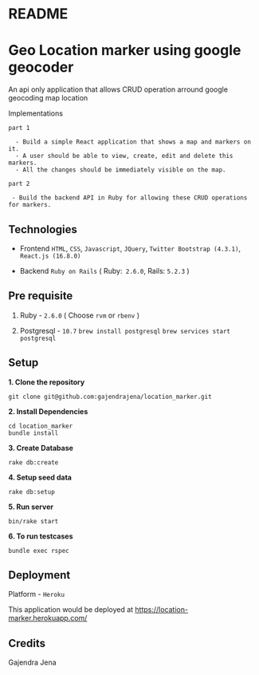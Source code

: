# README

# Geo Location marker using google geocoder
An api only application that allows CRUD operation arround google geocoding map location

Implementations

`part 1`
```
  - Build a simple React application that shows a map and markers on it.
  - A user should be able to view, create, edit and delete this markers.
  - All the changes should be immediately visible on the map.
```

`part 2`
```
 - Build the backend API in Ruby for allowing these CRUD operations for markers.
```

## Technologies
- Frontend
`HTML`, `CSS`, `Javascript`, `JQuery`, `Twitter Bootstrap (4.3.1)`, `React.js (16.8.0)`

- Backend
`Ruby on Rails` ( Ruby:` 2.6.0`, Rails: `5.2.3` )

## Pre requisite
1. Ruby - `2.6.0` ( Choose `rvm` or `rbenv` )

2. Postgresql - `10.7`
`brew install postgresql`
`brew services start postgresql`

## Setup

**1. Clone the repository**
```
git clone git@github.com:gajendrajena/location_marker.git
```

**2. Install Dependencies**
```
cd location_marker
bundle install
```

**3. Create Database**

```
rake db:create
```

**4. Setup seed data**

```
rake db:setup
```

**5. Run server**

```
bin/rake start
```


**6. To run testcases**

```
bundle exec rspec
```


## Deployment

Platform - `Heroku`

This application would be deployed at https://location-marker.herokuapp.com/


## Credits

Gajendra Jena

